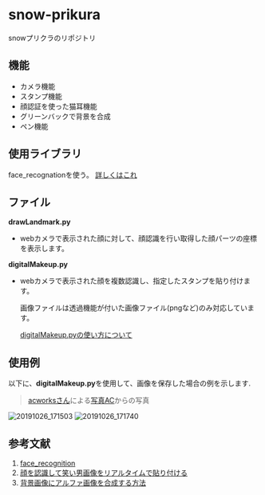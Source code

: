 # snow-prikura
snowプリクラのリポジトリ
## 機能  
* カメラ機能  
* スタンプ機能  
* 顔認証を使った猫耳機能  
* グリーンバックで背景を合成  
* ペン機能  
## 使用ライブラリ
face_recognationを使う。
[詳しくはこれ](https://qiita.com/nonbiri15/items/f95b5fb01ae38980c9ce)
## ファイル 
**drawLandmark.py**
- webカメラで表示された顔に対して、顔認識を行い取得した顔パーツの座標を表示します。
 
**digitalMakeup.py**
- webカメラで表示された顔を複数認識し、指定したスタンプを貼り付けます。
 
  画像ファイルは透過機能が付いた画像ファイル(pngなど)のみ対応しています。
   
  [digitalMakeup.pyの使い方について](/digitalMakeupDoc.md)

## 使用例
以下に、**digitalMakeup.py**を使用して、画像を保存した場合の例を示します.
 
>[acworksさん](https://www.photo-ac.com/profile/43626)による[写真AC](https://www.photo-ac.com/)からの写真
 
![20191026_171503](https://user-images.githubusercontent.com/24364250/67629854-7614e180-f8c0-11e9-96ea-b7122ffc3114.png)
![20191026_171740](https://user-images.githubusercontent.com/24364250/67629873-becc9a80-f8c0-11e9-89be-32fda7c85c52.png)
## 参考文献
1. [face_recognition](https://github.com/ageitgey/face_recognition)
2. [顔を認識して笑い男画像をリアルタイムで貼り付ける](http://rikoubou.hatenablog.com/entry/2019/05/15/172615)
3. [背景画像にアルファ画像を合成する方法](http://rikoubou.hatenablog.com/entry/2019/05/14/145503)